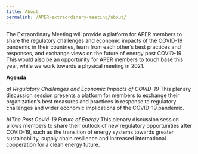 ```yaml
---
title: About
permalink: /APER-extraordinary-meeting/about/
---
```


The Extraordinary Meeting will provide a platform for APER members to share the regulatory challenges and economic impacts of the COVID-19 pandemic in their countries, learn from each other’s best practices and responses, and exchange views on the future of energy post COVID-19.  This would also be an opportunity for APER members to touch base this year, while we work towards a physical meeting in 2021.

**Agenda**

*a) Regulatory Challenges and Economic Impacts of COVID-19*
This plenary discussion session presents a platform for members to exchange their organization’s best measures and practices in response to regulatory challenges and wider economic implications of the COVID-19 pandemic.
 
*b)The Post Covid-19 Future of Energy*
This plenary discussion session allows members to share their outlook of new regulatory opportunities after COVID-19, such as the transition of energy systems
towards greater sustainability, supply chain resilience and increased international cooperation for a clean energy future.
